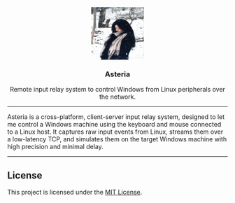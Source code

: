 <div align="center">

<img src=".github/assets/profile.jpg" align="center" width="120px" height="120px">

<h3>Asteria</h3>
<p>Remote input relay system to control Windows from Linux peripherals over the network.</p>

</div>

---

Asteria is a cross-platform, client-server input relay system, designed to let me control a Windows machine using the keyboard and mouse connected to a Linux host. It captures raw input events from Linux, streams them over a low-latency TCP, and simulates them on the target Windows machine with high precision and minimal delay.

---

## License

This project is licensed under the [MIT License](LICENSE).
